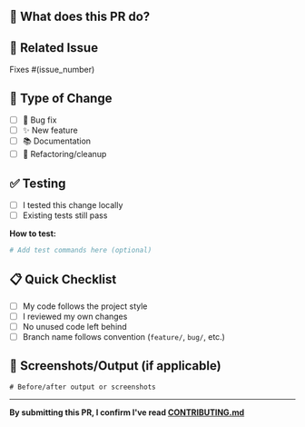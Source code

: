 ## 📝 What does this PR do?

<!-- Briefly describe your changes -->

## 🔗 Related Issue

Fixes #(issue_number)

## 🧪 Type of Change

- [ ] 🐛 Bug fix
- [ ] ✨ New feature  
- [ ] 📚 Documentation
- [ ] 🔧 Refactoring/cleanup

## ✅ Testing

- [ ] I tested this change locally
- [ ] Existing tests still pass

**How to test:**
```bash
# Add test commands here (optional)
```

## 📋 Quick Checklist

- [ ] My code follows the project style
- [ ] I reviewed my own changes
- [ ] No unused code left behind
- [ ] Branch name follows convention (`feature/`, `bug/`, etc.)

## 📸 Screenshots/Output (if applicable)

```
# Before/after output or screenshots
```

---

**By submitting this PR, I confirm I've read [CONTRIBUTING.md](../CONTRIBUTING.md)** 